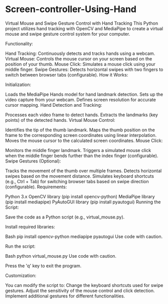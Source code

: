# Screen-controller-Using-Hand

Virtual Mouse and Swipe Gesture Control with Hand Tracking
This Python project utilizes hand tracking with OpenCV and MediaPipe to create a virtual mouse and swipe gesture control system for your computer.

Functionality:

Hand Tracking: Continuously detects and tracks hands using a webcam.
Virtual Mouse: Controls the mouse cursor on your screen based on the position of your thumb.
Mouse Click: Simulates a mouse click using your middle finger.
Swipe Gestures: Detects horizontal swipes with two fingers to switch between browser tabs (configurable).
How it Works:

Initialization:

Loads the MediaPipe Hands model for hand landmark detection.
Sets up the video capture from your webcam.
Defines screen resolution for accurate cursor mapping.
Hand Detection and Tracking:

Processes each video frame to detect hands.
Extracts the landmarks (key points) of the detected hands.
Virtual Mouse Control:

Identifies the tip of the thumb landmark.
Maps the thumb position on the frame to the corresponding screen coordinates using linear interpolation.
Moves the mouse cursor to the calculated screen coordinates.
Mouse Click:

Monitors the middle finger landmark.
Triggers a simulated mouse click when the middle finger bends further than the index finger (configurable).
Swipe Gestures (Optional):

Tracks the movement of the thumb over multiple frames.
Detects horizontal swipes based on the movement distance.
Simulates keyboard shortcuts (e.g., Ctrl + Tab) for switching browser tabs based on swipe direction (configurable).
Requirements:

Python 3.x
OpenCV library (pip install opencv-python)
MediaPipe library (pip install mediapipe)
PyAutoGUI library (pip install pyautogui)
Running the Script:

Save the code as a Python script (e.g., virtual_mouse.py).

Install required libraries:

Bash
pip install opencv-python mediapipe pyautogui
Use code with caution.

Run the script:

Bash
python virtual_mouse.py
Use code with caution.

Press the 'q' key to exit the program.

Customization:

You can modify the script to:
Change the keyboard shortcuts used for swipe gestures.
Adjust the sensitivity of the mouse control and click detection.
Implement additional gestures for different functionalities.

